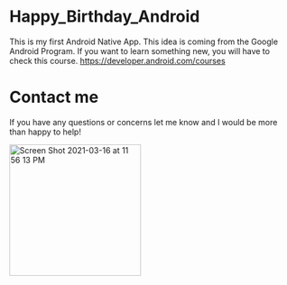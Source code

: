 # Happy_Birthday_Android

This is my first Android Native App. This idea is coming from the Google Android Program. If you want to learn something new, you will have to check this course. https://developer.android.com/courses

# Contact me

If you have any questions or concerns let me know and I would be more than happy to help!

<img width="233" alt="Screen Shot 2021-03-16 at 11 56 13 PM" src="https://user-images.githubusercontent.com/26829975/111422272-00c3cf80-86b4-11eb-9a02-f6ca800c0642.png">

